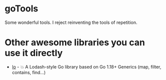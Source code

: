 # goTools
Some wonderful tools. I reject reinventing the tools of repetition.

# Other awesome libraries you can use it directly

- [lo](https://github.com/samber/lo) - 💥 A Lodash-style Go library based on Go 1.18+ Generics (map, filter, contains, find...)

